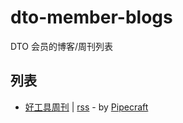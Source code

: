 # dto-member-blogs
DTO 会员的博客/周刊列表

## 列表

- [好工具周刊](https://discuss-cn.bestxtools.com/t/weekly) | [rss](https://discuss-cn.bestxtools.com/atom/t/weekly/discussions) - by [Pipecraft](https://dto.pipecraft.net/u/pipecraft)
